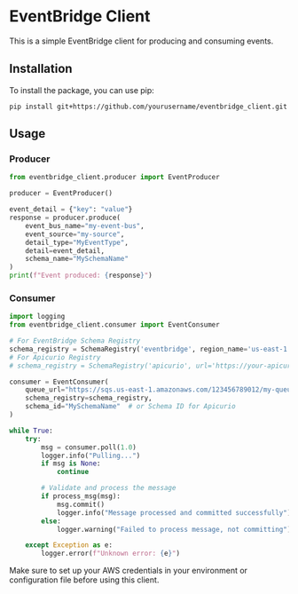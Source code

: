 # EventBridge Client

This is a simple EventBridge client for producing and consuming events.

## Installation

To install the package, you can use pip:

```
pip install git+https://github.com/yourusername/eventbridge_client.git
```

## Usage

### Producer

```python
from eventbridge_client.producer import EventProducer

producer = EventProducer()

event_detail = {"key": "value"}
response = producer.produce(
    event_bus_name="my-event-bus",
    event_source="my-source",
    detail_type="MyEventType",
    detail=event_detail,
    schema_name="MySchemaName"
)
print(f"Event produced: {response}")
```

### Consumer

```python
import logging
from eventbridge_client.consumer import EventConsumer

# For EventBridge Schema Registry
schema_registry = SchemaRegistry('eventbridge', region_name='us-east-1')
# For Apicurio Registry
# schema_registry = SchemaRegistry('apicurio', url='https://your-apicurio-url.com')

consumer = EventConsumer(
    queue_url="https://sqs.us-east-1.amazonaws.com/123456789012/my-queue",
    schema_registry=schema_registry,
    schema_id="MySchemaName"  # or Schema ID for Apicurio
)

while True:
    try:
        msg = consumer.poll(1.0)
        logger.info("Pulling...")
        if msg is None:
            continue

        # Validate and process the message
        if process_msg(msg):
            msg.commit()
            logger.info("Message processed and committed successfully")
        else:
            logger.warning("Failed to process message, not committing")

    except Exception as e:
        logger.error(f"Unknown error: {e}")
```

Make sure to set up your AWS credentials in your environment or configuration file before using this client.
